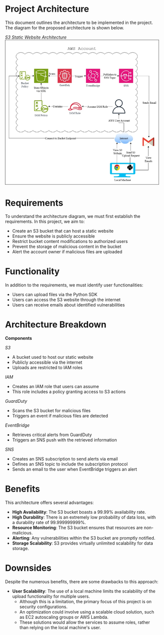 # Project Architecture

This document outlines the architecture to be implemented in the project. The diagram for the proposed architecture is shown below.

*S3 Static Website Architecture*
![s3-website-architecture](s3-website-project-architecture.jpg)

# Requirements
To understand the architecture diagram, we must first establish the requirements. In this project, we aim to:
- Create an S3 bucket that can host a static website
- Ensure the website is publicly accessible
- Restrict bucket content modifications to authorized users
- Prevent the storage of malicious content in the bucket
- Alert the account owner if malicious files are uploaded

# Functionality
In addition to the requirements, we must identify user functionalities:
- Users can upload files via the Python SDK
- Users can access the S3 website through the internet
- Users can receive emails about identified vulnerabilities

# Architecture Breakdown
**Components**

*S3*
  - A bucket used to host our static website
  - Publicly accessible via the internet
  - Uploads are restricted to IAM roles

*IAM*
  - Creates an IAM role that users can assume
  - This role includes a policy granting access to S3 actions

*GuardDuty*
  - Scans the S3 bucket for malicious files
  - Triggers an event if malicious files are detected

*EventBridge*
  - Retrieves critical alerts from GuardDuty
  - Triggers an SNS push with the retrieved information

*SNS*
  - Creates an SNS subscription to send alerts via email
  - Defines an SNS topic to include the subscription protocol
  - Sends an email to the user when EventBridge triggers an alert

# Benefits
This architecture offers several advantages:
- **High Availability**: The S3 bucket boasts a 99.99% availability rate.
- **High Durability**: There is an extremely low probability of data loss, with a durability rate of 99.999999999%.
- **Resource Monitoring**: The S3 bucket ensures that resources are non-malicious.
- **Alerting**: Any vulnerabilities within the S3 bucket are promptly notified.
- **Storage Scalability**: S3 provides virtually unlimited scalability for data storage.

# Downsides
Despite the numerous benefits, there are some drawbacks to this approach:
- **User Scalability**: The use of a local machine limits the scalability of the upload functionality for multiple users.
    - Although this is a limitation, the primary focus of this project is on security configurations.
    - An optimization could involve using a scalable cloud solution, such as EC2 autoscaling groups or AWS Lambda.
    - These solutions would allow the services to assume roles, rather than relying on the local machine's user.
